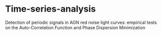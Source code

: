 # Time-series-analysis
Detection of periodic signals in AGN red noise light curves: empirical tests on the Auto-Correlation Function and Phase Dispersion Minimization
